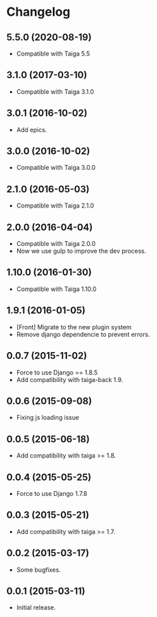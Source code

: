 # Changelog #

## 5.5.0 (2020-08-19)
- Compatible with Taiga 5.5


## 3.1.0 (2017-03-10)
- Compatible with Taiga 3.1.0


## 3.0.1 (2016-10-02)
- Add epics.


## 3.0.0 (2016-10-02)
- Compatible with Taiga 3.0.0


## 2.1.0 (2016-05-03)
- Compatible with Taiga 2.1.0


## 2.0.0 (2016-04-04)
- Compatible with Taiga 2.0.0
- Now we use gulp to improve the dev process.


## 1.10.0 (2016-01-30)
- Compatible with Taiga 1.10.0


## 1.9.1 (2016-01-05)
- [Front] Migrate to the new plugin system
- Remove django dependencie to prevent errors.


## 0.0.7 (2015-11-02)
- Force to use Django == 1.8.5
- Add compatibility with taiga-back 1.9.


## 0.0.6 (2015-09-08)
- Fixing js loading issue


## 0.0.5 (2015-06-18)
- Add compatibility with taiga >= 1.8.


## 0.0.4 (2015-05-25)
- Force to use Django 1.7.8


## 0.0.3 (2015-05-21)
- Add compatibility with taiga >= 1.7.


## 0.0.2 (2015-03-17)
- Some bugfixes.


## 0.0.1 (2015-03-11)
- Initial release.
